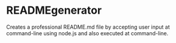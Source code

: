 # READMEgenerator
Creates a professional README.md file by accepting user input at command-line using node.js and also executed at command-line.
